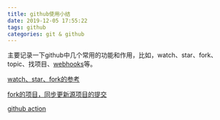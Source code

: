 ```yaml
---
title: github使用小结
date: 2019-12-05 17:55:22
tags: github
categories: git & github
---
```


主要记录一下github中几个常用的功能和作用，比如，watch、star、fork、topic、找项目、[webhooks][2]等。
<!-- more -->
[watch、star、fork的参考][1]

[fork的项目，同步更新源项目的提交][3]

[github action][4]

[1]: https://www.jianshu.com/p/6c366b53ea41
[2]: https://developer.github.com/webhooks/
[3]: https://blog.csdn.net/qq1332479771/article/details/56087333
[4]: http://www.ruanyifeng.com/blog/2019/09/getting-started-with-github-actions.html
